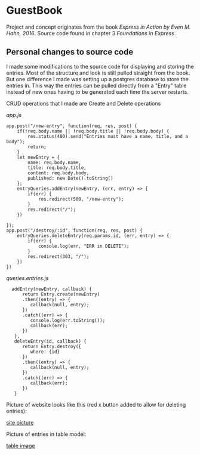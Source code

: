 # GuestBook

Project and concept originates from the book *Express in Action by Even M. Hahn, 2016*. Source code found in chapter 3 *Foundations in Express*.


## Personal changes to source code

I made some modifications to the source code for displaying and storing the entries. Most of the structure and look is still pulled straight from the book.
But one difference I made was setting up a postgres database to store the entries in. This way the entries can be pulled directly from a
"Entry" table instead of new ones having to be generated each time the server restarts. 

CRUD operations that I made are Create and Delete operations 

*app.js*
```
app.post("/new-entry", function(req, res, post) {
    if(!req.body.name || !req.body.title || !req.body.body) {
        res.status(400).send("Entries must have a name, title, and a body");
        return;
    }
    let newEntry = {
        name: req.body.name,
        title: req.body.title,
        content: req.body.body,
        published: new Date().toString()
    };
    entryQueries.addEntry(newEntry, (err, entry) => {
        if(err) {
            res.redirect(500, "/new-entry");
        }
        res.redirect("/");
    })
    
});
app.post("/destroy/:id", function(req, res, post) {
    entryQueries.deleteEntry(req.params.id, (err, entry) => {
        if(err) {
            console.log(err, "ERR in DELETE");
        }
        res.redirect(303, "/");
    })
})
```

*queries.entries.js*
```
  addEntry(newEntry, callback) {
      return Entry.create(newEntry)
      .then((entry) => {
         callback(null, entry);
      })
      .catch((err) => {
         console.log(err.toString());
         callback(err);
      })
   },
   deleteEntry(id, callback) {
      return Entry.destroy({
         where: {id}
      })
      .then((entry) => {
         callback(null, entry);
      })
      .catch((err) => {
         callback(err);
      })
   }
```
   
Picture of website looks like this (red x button added to allow for deleting entries):

[site picture](https://photos.google.com/photo/AF1QipNXbl6bR2a-wziZ9347Wc13OV2YIX3e_JtIl7m3)


Picture of entries in table model:

[table image](https://photos.google.com/photo/AF1QipNPH_b5sAzSuju_RMrT8J6pWNIxX7fzgd6K14cf)


